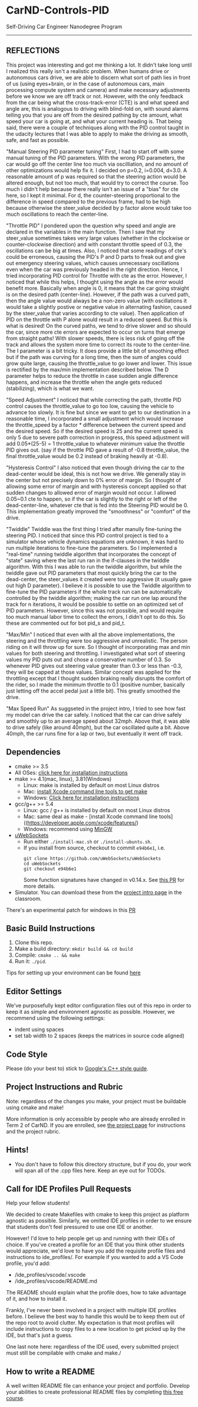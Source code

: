 # CarND-Controls-PID
Self-Driving Car Engineer Nanodegree Program

---

## REFLECTIONS

This project was interesting and got me thinking a lot. It didn't take long until I realized this really isn't a realistic problem. When humans drive or autonomous cars drive, we are able to discern what sort of path lies in front of us (using eyes+brain, or in the case of autonomous cars, main processing compute system and camera) and make necessary adjustments before we know we are off track or not. However, with the only feedback from the car being what the cross-track-error (CTE) is and what speed and angle are, this is analogous to driving with blind-fold on, with sound alarms telling you that you are off from the desired pathing by cte amount, what speed your car is going at, and what your current heading is. That being said, there were a couple of techniques along with the PID control taught in the udacity lectures that I was able to apply to make the driving as smooth, safe, and fast as possible.

"Manual Steering PID parameter tuning"
First, I had to start off with some manual tuning of the PID parameters. With the wrong PID parameters, the car would go off the center line too much via oscilliation, and no amount of other optimizations would help fix it. I decided on p=0.2, i=0.004, d=3.0. A reasonable amount of p was required so that the steering action would be altered enough, but not too much, that would try to correct the course. Too much i didn't help because there really isn't an issue of a "bias" for cte here, so I kept it minimal. For d, the counter-steering proportional to the difference in speed compared to the previous frame, had to be high because otherwise the steer_value decided by p factor alone would take too much oscillations to reach the center-line.

"Throttle PID"
I pondered upon the question why speed and angle are declared in the variables in the main function. Then I saw that my steer_value sometimes takes very large values (whether in the clockwise or counter-clockwise direction) and with constant throttle speed of 0.3, the oscillations can be big at times. Also, I noticed that some readings of cte's could be erroneous, causing the PID's P and D parts to freak out and give out emergency steering values, which causes unnecessary oscillations even when the car was previously headed in the right direction. Hence, I tried incorporating PID control for Throttle with cte as the error. However, I noticed that while this helps, I thought using the angle as the error would benefit more. Basically when angle is 0, it means that the car going straight is on the desired path (center-line). However, if the path was a curved path, then the angle value would always be a non-zero value (with oscillations it would take a slightly postive or negative value in alternating fashion, caused by the steer_value that varies according to cte value). Then application of PID on the throttle with P alone would result in a reduced speed. But this is what is desired! On the curved paths, we tend to drive slower and so should the car, since more cte errors are expected to occur on turns that emerge from straight paths! With slower speeds, there is less risk of going off the track and allows the system more time to correct its route to the center-line. The I parameter is a bit tricky. It does provide a little bit of smoothing effect but if the path was curving for a long time, then the sum of angles could grow quite large, causing the throttle_value to go lower and lower. This issue is rectified by the max/min implementation described below. The D parameter helps to reduce the throttle in case sudden angle difference happens, and increase the throttle when the angle gets reduced (stabilizing), which is what we want.

"Speed Adjustment"
I noticed that while correcting the path, throttle PID control causes the throttle_value to go too low, causing the vehicle to advance too slowly. It is fine but since we want to get to our destination in a reasonable time, I incorporated a small adjustment which would increase the throttle_speed by a factor * difference between the current speed and the desired speed. So if the desired speed is 25 and the current speed is only 5 due to severe path correction in progress, this speed adjustment will add 0.05*(25-5) = 1 throttle_value to whatever minimum value the throttle PID gives out. (say if the throttle PID gave a result of -0.8 throttle_value, the final throttle_value would be 0.2 instead of braking heavily at -0.8).

"Hysteresis Control"
I also noticed that even though driving the car to the dead-center would be ideal, this is not how we drive. We generally stay in the center but not precisely down to 0% error of margin. So I thought of allowing some error of margin and with hysteresis concept applied so that sudden changes to allowed error of margin would not occur. I allowed 0.05~0.1 cte to happen, so if the car is slightly to the right or left of the dead-center-line, whatever cte that is fed into the Steering PID would be 0. This implementation greatly improved the "smoothness" or "comfort" of the drive.

"Twiddle"
Twiddle was the first thing I tried after manully fine-tuning the steering PID. I noticed that since this PID control project is tied to a simulator whose vehicle dynamics equations are unknown, it was hard to run multiple iterations to fine-tune the parameters. So I implemented a "real-time" running twiddle algorithm that incorporates the concept of "state" saving where the last run ran in the if-clauses in the twiddle algorithm. With this I was able to run the twiddle algorithm, but while the twiddle gave out PID parameters that most quickly bring the car to the dead-center, the steer_values it created were too aggressive (it usually gave out high D parameter). I believe it is possible to use the Twiddle algorithm to fine-tune the PID parameters if the whole track run can be automatically controlled by the twiddle algorithm; making the car run one lap around the track for n iterations, it would be possible to settle on an optimized set of PID parameters. However, since this was not possible, and would require too much manual labor time to collect the errors, I didn't opt to do this. So these are commented out for bot pid_s and pid_t.

"Max/Min"
I noticed that even with all the above implementations, the steering and the throttling were too aggressive and unrealistic. The person riding on it will throw up for sure. So I thought of incorporating max and min values for both steering and throttling. I investigated what sort of steering values my PID puts out and chose a conservative number of 0.3. So whenever PID gives out steering value greater than 0.3 or less than -0.3, they will be capped at those values. Similar concept was applied for the throttling except that I thought sudden braking really disrupts the comfort of the rider, so I made the minimum throttle to 0.1 (positive number, basically just letting off the accel pedal just a little bit). This greatly smoothed the drive.

"Max Speed Run"
As suggseted in the project intro, I tried to see how fast my model can drive the car safely. I noticed that the car can drive safely and smoothly up to an average speed about 32mph. Above that, it was able to drive safely (like around 40mph), but the car oscillated quite a bit. Above 40mph, the car runs fine for a lap or two, but eventually it went off track.



## Dependencies

* cmake >= 3.5
 * All OSes: [click here for installation instructions](https://cmake.org/install/)
* make >= 4.1(mac, linux), 3.81(Windows)
  * Linux: make is installed by default on most Linux distros
  * Mac: [install Xcode command line tools to get make](https://developer.apple.com/xcode/features/)
  * Windows: [Click here for installation instructions](http://gnuwin32.sourceforge.net/packages/make.htm)
* gcc/g++ >= 5.4
  * Linux: gcc / g++ is installed by default on most Linux distros
  * Mac: same deal as make - [install Xcode command line tools]((https://developer.apple.com/xcode/features/)
  * Windows: recommend using [MinGW](http://www.mingw.org/)
* [uWebSockets](https://github.com/uWebSockets/uWebSockets)
  * Run either `./install-mac.sh` or `./install-ubuntu.sh`.
  * If you install from source, checkout to commit `e94b6e1`, i.e.
    ```
    git clone https://github.com/uWebSockets/uWebSockets 
    cd uWebSockets
    git checkout e94b6e1
    ```
    Some function signatures have changed in v0.14.x. See [this PR](https://github.com/udacity/CarND-MPC-Project/pull/3) for more details.
* Simulator. You can download these from the [project intro page](https://github.com/udacity/self-driving-car-sim/releases) in the classroom.

There's an experimental patch for windows in this [PR](https://github.com/udacity/CarND-PID-Control-Project/pull/3)

## Basic Build Instructions

1. Clone this repo.
2. Make a build directory: `mkdir build && cd build`
3. Compile: `cmake .. && make`
4. Run it: `./pid`. 

Tips for setting up your environment can be found [here](https://classroom.udacity.com/nanodegrees/nd013/parts/40f38239-66b6-46ec-ae68-03afd8a601c8/modules/0949fca6-b379-42af-a919-ee50aa304e6a/lessons/f758c44c-5e40-4e01-93b5-1a82aa4e044f/concepts/23d376c7-0195-4276-bdf0-e02f1f3c665d)

## Editor Settings

We've purposefully kept editor configuration files out of this repo in order to
keep it as simple and environment agnostic as possible. However, we recommend
using the following settings:

* indent using spaces
* set tab width to 2 spaces (keeps the matrices in source code aligned)

## Code Style

Please (do your best to) stick to [Google's C++ style guide](https://google.github.io/styleguide/cppguide.html).

## Project Instructions and Rubric

Note: regardless of the changes you make, your project must be buildable using
cmake and make!

More information is only accessible by people who are already enrolled in Term 2
of CarND. If you are enrolled, see [the project page](https://classroom.udacity.com/nanodegrees/nd013/parts/40f38239-66b6-46ec-ae68-03afd8a601c8/modules/f1820894-8322-4bb3-81aa-b26b3c6dcbaf/lessons/e8235395-22dd-4b87-88e0-d108c5e5bbf4/concepts/6a4d8d42-6a04-4aa6-b284-1697c0fd6562)
for instructions and the project rubric.

## Hints!

* You don't have to follow this directory structure, but if you do, your work
  will span all of the .cpp files here. Keep an eye out for TODOs.

## Call for IDE Profiles Pull Requests

Help your fellow students!

We decided to create Makefiles with cmake to keep this project as platform
agnostic as possible. Similarly, we omitted IDE profiles in order to we ensure
that students don't feel pressured to use one IDE or another.

However! I'd love to help people get up and running with their IDEs of choice.
If you've created a profile for an IDE that you think other students would
appreciate, we'd love to have you add the requisite profile files and
instructions to ide_profiles/. For example if you wanted to add a VS Code
profile, you'd add:

* /ide_profiles/vscode/.vscode
* /ide_profiles/vscode/README.md

The README should explain what the profile does, how to take advantage of it,
and how to install it.

Frankly, I've never been involved in a project with multiple IDE profiles
before. I believe the best way to handle this would be to keep them out of the
repo root to avoid clutter. My expectation is that most profiles will include
instructions to copy files to a new location to get picked up by the IDE, but
that's just a guess.

One last note here: regardless of the IDE used, every submitted project must
still be compilable with cmake and make./

## How to write a README
A well written README file can enhance your project and portfolio.  Develop your abilities to create professional README files by completing [this free course](https://www.udacity.com/course/writing-readmes--ud777).

